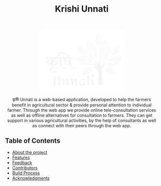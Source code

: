 <h1 align="center"> Krishi Unnati </h1> <br>
<!-- PROJECT LOGO -->
<p align="center">
  <a href="https://github.com/github_username/repo_name">
    <img src="static/Images/final white logo.png" width="280">
  </a>
</p>
  <p align="center">
   कृषि Unnati is a web-based application, developed to help the farmers benefit in agricultural sector & provide personal attention to individual farmer. Through the web app we provide online tele-consultation services as well as offline alternatives for consultation to farmers. They can get support in various agricultural activities, by the help of consultants as well as connect with their peers through the web app. 
<br />

  ## Table of Contents

- [About the project](#about-the-project)
- [Features](#features)
- [Feedback](#feedback)
- [Contributors](#contributors)
- [Build Process](#build-process)
- [Acknowledgments](#acknowledgments)
